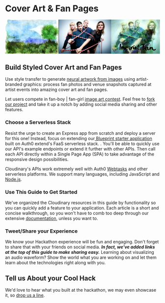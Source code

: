 # Cover Art & Fan Pages

![](../.gitbook/assets/imperial-styled.jpg)

## Build Styled Cover Art and Fan Pages

Use style transfer to generate [neural artwork from images](../cloudinary/neural-artwork.md) using artist-branded graphics: process fan photos and venue snapshots captured at artist events into amazing cover art and fan pages.

Let users compete in fan-boy \| fan-girl [image art contest](https://faas-cloudinary.com/wt-60a287cd40c53f6e56bd60ac8922bc3e-0/style-transfer). Feel free to [fork our project](../cloudinary/webtask-and-cloudinary.md) and take it up a notch by adding social media sharing and other features.

### Choose a Serverless Stack

Resist the urge to create an Express app from scratch and deploy a server for this one! Instead, focus on extending our[ Blueprint starter  application](https://cloudinary.gitbook.io/cil-hackathon-guide/~/edit/primary/thought-starters/immersive-wayne-shorter-catalog)  built on Auth0 extend's FaaS serverless stack. .  You'll be able to quickly use our API's example endpoints or extend it further with other APIs.  Then call each API directly within a Single Page App \(SPA\) to take advantage of the responsive design possibilities.

Cloudinary's APIs work extremely well with Auth0 [Webtasks](https://webtask.io) and other serverless platforms. We support many languages, including JavaScript and [Node.js](https://cloudinary.com/documentation/node_integration).

### Use This Guide to Get Started

We've organized the Cloudinary resources in this guide by functionality so you can quickly add a feature to your application. Each article is a short and concise walkthrough, so you won't have to comb too deep through our extensive [documentation](https://cloudinary.com/documentation), unless you want to.

### Tweet/Share your Experience

We know your Hackathon experience will be fun and engaging. Don't forget to share that with your friends on social media. _**In fact, we've added links at the top of this guide to make sharing easy.**_ Learning about visualizing an audio waveform? Show the world what you are working on and let them learn about the technologies right along with you.

## Tell us About your Cool Hack

We'd love to hear what you built at the hackathon, we may even showcase it, so [drop us a line](mailto:Dan.Gilmore@cloudinary.com).

